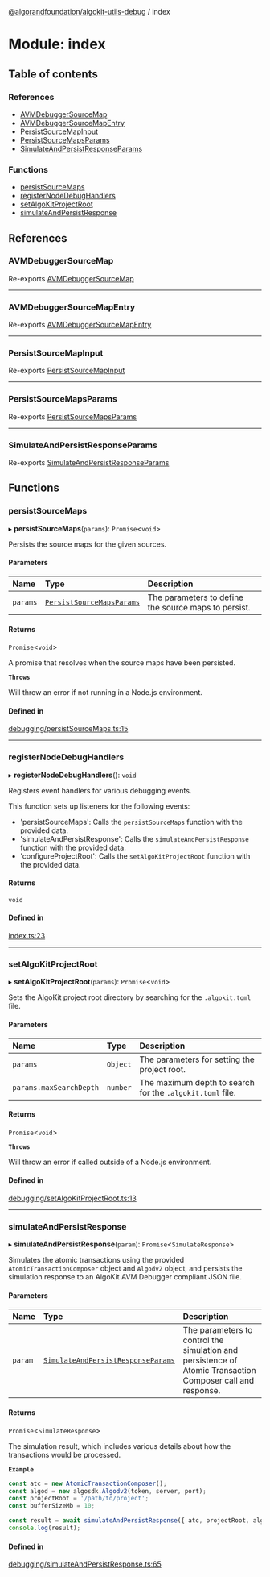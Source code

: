 [@algorandfoundation/algokit-utils-debug](../README.md) / index

# Module: index

## Table of contents

### References

- [AVMDebuggerSourceMap](index.md#avmdebuggersourcemap)
- [AVMDebuggerSourceMapEntry](index.md#avmdebuggersourcemapentry)
- [PersistSourceMapInput](index.md#persistsourcemapinput)
- [PersistSourceMapsParams](index.md#persistsourcemapsparams)
- [SimulateAndPersistResponseParams](index.md#simulateandpersistresponseparams)

### Functions

- [persistSourceMaps](index.md#persistsourcemaps)
- [registerNodeDebugHandlers](index.md#registernodedebughandlers)
- [setAlgoKitProjectRoot](index.md#setalgokitprojectroot)
- [simulateAndPersistResponse](index.md#simulateandpersistresponse)

## References

### AVMDebuggerSourceMap

Re-exports [AVMDebuggerSourceMap](../classes/types_debugging.AVMDebuggerSourceMap.md)

___

### AVMDebuggerSourceMapEntry

Re-exports [AVMDebuggerSourceMapEntry](../classes/types_debugging.AVMDebuggerSourceMapEntry.md)

___

### PersistSourceMapInput

Re-exports [PersistSourceMapInput](../classes/types_debugging.PersistSourceMapInput.md)

___

### PersistSourceMapsParams

Re-exports [PersistSourceMapsParams](../interfaces/types_debugging.PersistSourceMapsParams.md)

___

### SimulateAndPersistResponseParams

Re-exports [SimulateAndPersistResponseParams](../interfaces/types_debugging.SimulateAndPersistResponseParams.md)

## Functions

### persistSourceMaps

▸ **persistSourceMaps**(`params`): `Promise`\<`void`\>

Persists the source maps for the given sources.

#### Parameters

| Name | Type | Description |
| :------ | :------ | :------ |
| `params` | [`PersistSourceMapsParams`](../interfaces/types_debugging.PersistSourceMapsParams.md) | The parameters to define the source maps to persist. |

#### Returns

`Promise`\<`void`\>

A promise that resolves when the source maps have been persisted.

**`Throws`**

Will throw an error if not running in a Node.js environment.

#### Defined in

[debugging/persistSourceMaps.ts:15](https://github.com/algorandfoundation/algokit-utils-ts-debug/blob/main/src/debugging/persistSourceMaps.ts#L15)

___

### registerNodeDebugHandlers

▸ **registerNodeDebugHandlers**(): `void`

Registers event handlers for various debugging events.

This function sets up listeners for the following events:
- 'persistSourceMaps': Calls the `persistSourceMaps` function with the provided data.
- 'simulateAndPersistResponse': Calls the `simulateAndPersistResponse` function with the provided data.
- 'configureProjectRoot': Calls the `setAlgoKitProjectRoot` function with the provided data.

#### Returns

`void`

#### Defined in

[index.ts:23](https://github.com/algorandfoundation/algokit-utils-ts-debug/blob/main/src/index.ts#L23)

___

### setAlgoKitProjectRoot

▸ **setAlgoKitProjectRoot**(`params`): `Promise`\<`void`\>

Sets the AlgoKit project root directory by searching for the `.algokit.toml` file.

#### Parameters

| Name | Type | Description |
| :------ | :------ | :------ |
| `params` | `Object` | The parameters for setting the project root. |
| `params.maxSearchDepth` | `number` | The maximum depth to search for the `.algokit.toml` file. |

#### Returns

`Promise`\<`void`\>

**`Throws`**

Will throw an error if called outside of a Node.js environment.

#### Defined in

[debugging/setAlgoKitProjectRoot.ts:13](https://github.com/algorandfoundation/algokit-utils-ts-debug/blob/main/src/debugging/setAlgoKitProjectRoot.ts#L13)

___

### simulateAndPersistResponse

▸ **simulateAndPersistResponse**(`param`): `Promise`\<`SimulateResponse`\>

Simulates the atomic transactions using the provided `AtomicTransactionComposer` object and `Algodv2` object,
and persists the simulation response to an AlgoKit AVM Debugger compliant JSON file.

#### Parameters

| Name | Type | Description |
| :------ | :------ | :------ |
| `param` | [`SimulateAndPersistResponseParams`](../interfaces/types_debugging.SimulateAndPersistResponseParams.md) | The parameters to control the simulation and persistence of Atomic Transaction Composer call and response. |

#### Returns

`Promise`\<`SimulateResponse`\>

The simulation result, which includes various details about how the transactions would be processed.

**`Example`**

```ts
const atc = new AtomicTransactionComposer();
const algod = new algosdk.Algodv2(token, server, port);
const projectRoot = '/path/to/project';
const bufferSizeMb = 10;

const result = await simulateAndPersistResponse({ atc, projectRoot, algod, bufferSizeMb });
console.log(result);
```

#### Defined in

[debugging/simulateAndPersistResponse.ts:65](https://github.com/algorandfoundation/algokit-utils-ts-debug/blob/main/src/debugging/simulateAndPersistResponse.ts#L65)
